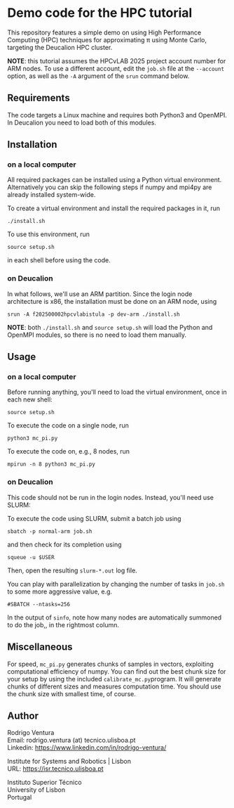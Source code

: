 # Demo code for the HPC tutorial

This repository features a simple demo on using High Performance Computing (HPC) techniques for approximating π using Monte Carlo, targeting the Deucalion HPC cluster.

**NOTE**: this tutorial assumes the HPCvLAB 2025 project account number for ARM nodes. To use a different account, edit the `job.sh` file at the `--account` option, as well as the `-A` argument of the `srun` command below.

## Requirements

The code targets a Linux machine and requires both Python3 and OpenMPI. In Deucalion you need to load both of this modules.

## Installation

### on a local computer

All required packages can be installed using a Python virtual environment. Alternatively you can skip the following steps if numpy and mpi4py are already installed system-wide.

To create a virtual environment and install the required packages in it, run
```
./install.sh
```

To use this environment, run
```
source setup.sh
```
in each shell before using the code.

### on Deucalion

In what follows, we'll use an ARM partition. Since the login node architecture is x86, the installation must be done on an ARM node, using
```
srun -A f202500002hpcvlabistula -p dev-arm ./install.sh
```

**NOTE**: both `./install.sh` and `source setup.sh` will load the Python and OpenMPI modules, so there is no need to load them manually.

## Usage

### on a local computer

Before running anything, you'll need to load the virtual environment, once in each new shell:
```
source setup.sh
```

To execute the code on a single node, run
```
python3 mc_pi.py
```

To execute the code on, e.g., 8 nodes, run
```
mpirun -n 8 python3 mc_pi.py
```

### on Deucalion

This code should not be run in the login nodes. Instead, you'll need use SLURM:

To execute the code using SLURM, submit a batch job using
```
sbatch -p normal-arm job.sh
```
and then check for its completion using
```
squeue -u $USER
```
Then, open the resulting `slurm-*.out` log file.

You can play with parallelization by changing the number of tasks in `job.sh` to some more aggressive value, e.g.
```
#SBATCH --ntasks=256
```
In the output of `sinfo`, note how many nodes are automatically summoned to do the job,, in the rightmost column.

## Miscellaneous

For speed, `mc_pi.py` generates chunks of samples in vectors, exploiting computational efficiency of numpy. You can find out the best chunk size for your setup by using the included `calibrate_mc.py`program. It will generate chunks of different sizes and measures computation time. You should use the chunk size with smallest time, of course.

## Author

Rodrigo Ventura\
Email: rodrigo.ventura (at) tecnico.ulisboa.pt\
Linkedin: https://www.linkedin.com/in/rodrigo-ventura/

Institute for Systems and Robotics | Lisbon\
URL: https://isr.tecnico.ulisboa.pt

Instituto Superior Técnico\
University of Lisbon\
Portugal
